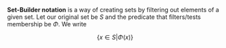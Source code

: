**Set-Builder notation** is a way of creating sets by filtering out elements of a given set. Let our original set be $S$ and the predicate that filters/tests membership be $\Phi$. We write

$$
\{x \in S \vert \Phi(x)\}
$$